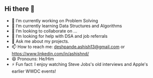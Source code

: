 ## Hi there 👋

<!--
**ashishnd/ashishnd** is a ✨ _special_ ✨ repository because its `README.md` (this file) appears on your GitHub profile.

Here are some ideas to get you started:
-->
- 🔭 I’m currently working on Problem Solving
- 🌱 I’m currently learning Data Structures and Algorithms
- 👯 I’m looking to collaborate on ...
- 🤔 I’m looking for help with DSA and job referrals
- 💬 Ask me about my projects.
- 📫 How to reach me: deshpande.ashish13@gmail.com or https://www.linkedin.com/in/ashishnd/
- 😄 Pronouns: He/Him
- ⚡ Fun fact: I enjoy watching Steve Jobs's old interviews and Apple's earlier WWDC events!

